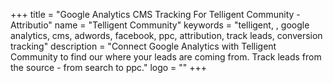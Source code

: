 +++
title = "Google Analytics CMS Tracking For Telligent Community - Attributio"
name = "Telligent Community"
keywords = "telligent, , google analytics, cms, adwords, facebook, ppc, attribution, track leads, conversion tracking"
description = "Connect Google Analytics with Telligent Community to find our where your leads are coming from. Track leads from the source - from search to ppc."
logo = ""
+++
